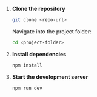 1. **Clone the repository**

   ```sh
   git clone <repo-url>
   ```

   Navigate into the project folder:

   ```sh
   cd <project-folder>
   ```

2. **Install dependencies**

   ```sh
   npm install
   ```

3. **Start the development server**
   ```sh
   npm run dev
   ```
